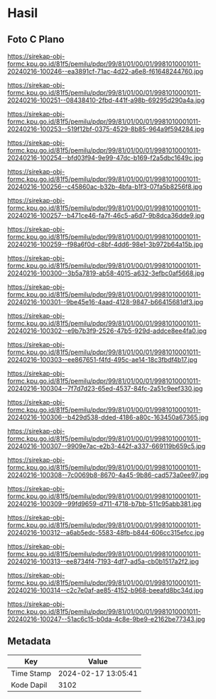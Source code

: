 # Hasil

## Foto C Plano

https://sirekap-obj-formc.kpu.go.id/81f5/pemilu/pdpr/99/81/01/00/01/9981010001011-20240216-100246--ea3891cf-71ac-4d22-a6e8-f61648244760.jpg

https://sirekap-obj-formc.kpu.go.id/81f5/pemilu/pdpr/99/81/01/00/01/9981010001011-20240216-100251--08438410-2fbd-441f-a98b-69295d290a4a.jpg

https://sirekap-obj-formc.kpu.go.id/81f5/pemilu/pdpr/99/81/01/00/01/9981010001011-20240216-100253--519f12bf-0375-4529-8b85-964a9f594284.jpg

https://sirekap-obj-formc.kpu.go.id/81f5/pemilu/pdpr/99/81/01/00/01/9981010001011-20240216-100254--bfd03f94-9e99-47dc-b169-f2a5dbc1649c.jpg

https://sirekap-obj-formc.kpu.go.id/81f5/pemilu/pdpr/99/81/01/00/01/9981010001011-20240216-100256--c45860ac-b32b-4bfa-b1f3-07fa5b8256f8.jpg

https://sirekap-obj-formc.kpu.go.id/81f5/pemilu/pdpr/99/81/01/00/01/9981010001011-20240216-100257--b471ce46-fa7f-46c5-a6d7-9b8dca36dde9.jpg

https://sirekap-obj-formc.kpu.go.id/81f5/pemilu/pdpr/99/81/01/00/01/9981010001011-20240216-100259--f98a6f0d-c8bf-4dd6-98e1-3b972b64a15b.jpg

https://sirekap-obj-formc.kpu.go.id/81f5/pemilu/pdpr/99/81/01/00/01/9981010001011-20240216-100300--3b5a7819-ab58-4015-a632-3efbc0af5668.jpg

https://sirekap-obj-formc.kpu.go.id/81f5/pemilu/pdpr/99/81/01/00/01/9981010001011-20240216-100301--9be45e16-4aad-4128-9847-b66415681df3.jpg

https://sirekap-obj-formc.kpu.go.id/81f5/pemilu/pdpr/99/81/01/00/01/9981010001011-20240216-100302--e9b7b3f9-2526-47b5-929d-addce8ee4fa0.jpg

https://sirekap-obj-formc.kpu.go.id/81f5/pemilu/pdpr/99/81/01/00/01/9981010001011-20240216-100303--ee867651-f4fd-495c-ae14-18c3fbdf4b17.jpg

https://sirekap-obj-formc.kpu.go.id/81f5/pemilu/pdpr/99/81/01/00/01/9981010001011-20240216-100304--7f7d7d23-65ed-4537-84fc-2a51c9eef330.jpg

https://sirekap-obj-formc.kpu.go.id/81f5/pemilu/pdpr/99/81/01/00/01/9981010001011-20240216-100306--b429d538-dded-4186-a80c-163450a67365.jpg

https://sirekap-obj-formc.kpu.go.id/81f5/pemilu/pdpr/99/81/01/00/01/9981010001011-20240216-100307--9909e7ac-e2b3-442f-a337-669119b659c5.jpg

https://sirekap-obj-formc.kpu.go.id/81f5/pemilu/pdpr/99/81/01/00/01/9981010001011-20240216-100308--7c0069b8-8670-4a45-9b86-cad573a0ee97.jpg

https://sirekap-obj-formc.kpu.go.id/81f5/pemilu/pdpr/99/81/01/00/01/9981010001011-20240216-100309--99fd9659-d711-4718-b7bb-511c95abb381.jpg

https://sirekap-obj-formc.kpu.go.id/81f5/pemilu/pdpr/99/81/01/00/01/9981010001011-20240216-100312--a6ab5edc-5583-48fb-b844-606cc315efcc.jpg

https://sirekap-obj-formc.kpu.go.id/81f5/pemilu/pdpr/99/81/01/00/01/9981010001011-20240216-100313--ee8734f4-7193-4df7-ad5a-cb0b1517a2f2.jpg

https://sirekap-obj-formc.kpu.go.id/81f5/pemilu/pdpr/99/81/01/00/01/9981010001011-20240216-100314--c2c7e0af-ae85-4152-b968-beeafd8bc34d.jpg

https://sirekap-obj-formc.kpu.go.id/81f5/pemilu/pdpr/99/81/01/00/01/9981010001011-20240216-100247--51ac6c15-b0da-4c8e-9be9-e2162be77343.jpg


## Metadata

| Key        | Value               |
| ---------- | ------------------- |
| Time Stamp | 2024-02-17 13:05:41 |
| Kode Dapil | 3102                |



